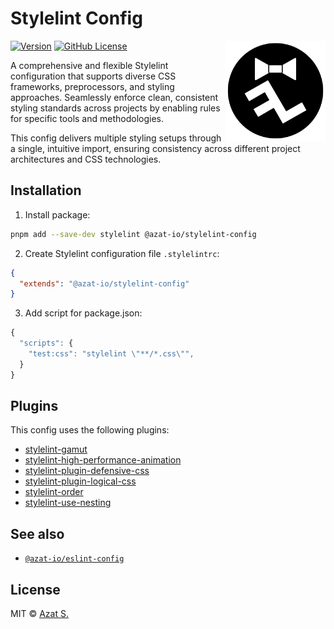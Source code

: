 # Stylelint Config

<img
  src="https://raw.githubusercontent.com/azat-io/stylelint-config/main/assets/logo.svg"
  alt="Stylelint Config Logo"
  align="right"
  width="160"
  height="160"
/>

[![Version](https://img.shields.io/npm/v/@azat-io/stylelint-config.svg?color=fff&labelColor=000)](https://npmjs.com/package/@azat-io/stylelint-config)
[![GitHub License](https://img.shields.io/badge/license-MIT-232428.svg?color=fff&labelColor=000)](https://github.com/azat-io/stylelint-config/blob/main/license.md)

A comprehensive and flexible Stylelint configuration that supports diverse CSS frameworks, preprocessors, and styling approaches. Seamlessly enforce clean, consistent styling standards across projects by enabling rules for specific tools and methodologies.

This config delivers multiple styling setups through a single, intuitive import, ensuring consistency across different project architectures and CSS technologies.

## Installation

1. Install package:

```sh
pnpm add --save-dev stylelint @azat-io/stylelint-config
```

2. Create Stylelint configuration file `.stylelintrc`:

```json
{
  "extends": "@azat-io/stylelint-config"
}
```

3. Add script for package.json:

```js
{
  "scripts": {
    "test:css": "stylelint \"**/*.css\"",
  }
}
```

## Plugins

This config uses the following plugins:

- [stylelint-gamut](https://github.com/fpetrakov/stylelint-gamut)
- [stylelint-high-performance-animation](https://github.com/kristerkari/stylelint-high-performance-animation)
- [stylelint-plugin-defensive-css](https://github.com/yuschick/stylelint-plugin-defensive-css)
- [stylelint-plugin-logical-css](https://github.com/yuschick/stylelint-plugin-logical-css)
- [stylelint-order](https://github.com/hudochenkov/stylelint-order)
- [stylelint-use-nesting](https://github.com/csstools/stylelint-use-nesting)

## See also

- [`@azat-io/eslint-config`](https://github.com/azat-io/eslint-config)

## License

MIT &copy; [Azat S.](https://azat.io)
